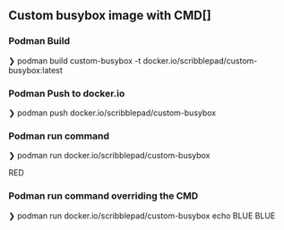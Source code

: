 ## Custom busybox image with CMD[]

### Podman Build
❯ podman build custom-busybox -t docker.io/scribblepad/custom-busybox:latest

### Podman Push to docker.io
❯ podman push docker.io/scribblepad/custom-busybox

### Podman run command
❯ podman run docker.io/scribblepad/custom-busybox

RED

### Podman run command overriding the CMD

❯ podman run docker.io/scribblepad/custom-busybox echo BLUE
BLUE


